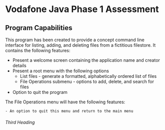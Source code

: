 # Vodafone Java Phase 1 Assessment

## Program Capabilities
This program has been created to provide a concept command line interface for listing, adding, and deleting files from a fictitious filestore. It contains the following features:
- Present a welcome screen containing the application name and creator details
- Present a root menu with the following options
   - List files - generate a formatted, alphabetically ordered list of files
   - File Operations submenu - options to add, delete, and search for files
- Option to quit the program

The File Operations menu will have the following features:	

	- An option to quit this menu and return to the main menu

 


###### Third Heading
